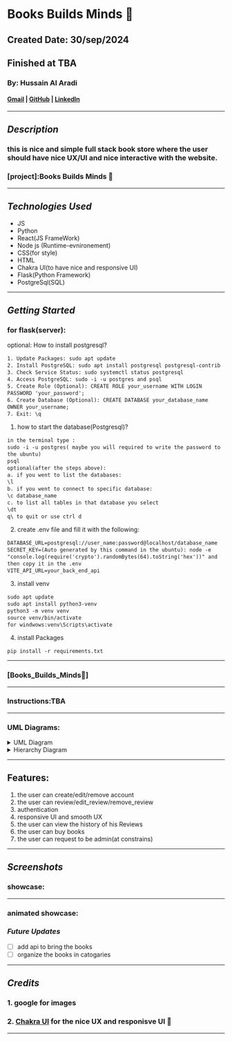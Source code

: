 # Books Builds Minds 📖

## Created Date: 30/sep/2024

## Finished at TBA

### By: Hussain Al Aradi

#### [Gmail](hussainaradi.ha@gmail.com) | [GitHub](https://github.com/HussainALAradi5) | [LinkedIn](https://www.linkedin.com/in/hussainalaradi/)

---

## **_Description_**

### this is nice and simple full stack book store where the user should have nice UX/UI and nice interactive with the website.

### [project]:Books Builds Minds 📖

---

## **_Technologies Used_**

- JS
- Python
- React(JS FrameWork)
- Node js (Runtime-evnironement)
- CSS(for style)
- HTML
- Chakra UI(to have nice and responsive UI)
- Flask(Python Framework)
- PostgreSql(SQL)

---

## **_Getting Started_**

### <b>for flask(server)</b>:

optional:
How to install postgresql?

```
1. Update Packages: sudo apt update
2. Install PostgreSQL: sudo apt install postgresql postgresql-contrib
3. Check Service Status: sudo systemctl status postgresql
4. Access PostgreSQL: sudo -i -u postgres and psql
5. Create Role (Optional): CREATE ROLE your_username WITH LOGIN PASSWORD 'your_password';
6. Create Database (Optional): CREATE DATABASE your_database_name OWNER your_username;
7. Exit: \q
```

1. how to start the database(Postgresql)?

```
in the terminal type :
sudo -i -u postgres( maybe you will required to write the password to the ubuntu)
psql
optional(after the steps above):
a. if you went to list the databases:
\l
b. if you went to connect to specific database:
\c database_name
c. to list all tables in that database you select
\dt
q\ to quit or use ctrl d
```

2. create .env file and fill it with the following:

```
DATABASE_URL=postgresql://user_name:password@localhost/database_name
SECRET_KEY=(Auto generated by this command in the ubuntu): node -e "console.log(require('crypto').randomBytes(64).toString('hex'))" and then copy it in the .env
VITE_API_URL=your_back_end_api
```

3. install venv

```
sudo apt update
sudo apt install python3-venv
python3 -m venv venv
source venv/bin/activate
for windwows:venv\Scripts\activate

```

4. install Packages

```
pip install -r requirements.txt

```

---

### [Books_Builds_Minds📖]

---

### Instructions:TBA

---

### UML Diagrams:

<details>
<summary>UML Diagram</summary>

![UML Diagram ](./images/Books_Builds_Minds-UML_Diagram.drawio.png)

</details>
<details>
<summary>Hierarchy Diagram </summary>

![Hierarchy Diagram](./images/Books_Builds_Minds-Hierarchy_diagram.drawio.png)

</details>

---

## Features:

1. the user can create/edit/remove account
2. the user can review/edit_review/remove_review
3. authentication
4. responsive UI and smooth UX
5. the user can view the history of his Reviews
6. the user can buy books
7. the user can request to be admin(at constrains)

---

## **_Screenshots_**

### showcase:

---

### animated showcase:

### **_Future Updates_**

- [ ] add api to bring the books
- [ ] organize the books in catogaries

---

## **_Credits_**

### 1. google for images

### 2. [Chakra UI](https://v2.chakra-ui.com/) for the nice UX and responisve UI 📖

---
